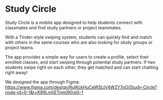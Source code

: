 # Study Circle
Study Circle is a mobile app designed to help students connect with classmates and find study partners or project teammates. 

With a Tinder-style swiping system, students can quickly find and match with others in the same courses who are also looking for study groups or project teams.

The app provides a simple way for users to create a profile, select their enrolled classes, and start swiping through potential study partners. If two students swipe right on each other, they get matched and can start chatting right away!

We designed the app through 
Figma: https://www.figma.com/design/RulKckHuCeWSLtV4WZY7oO/Study-Circle?node-id=0-1&t=K99LmhETnm0KlrqG-1
